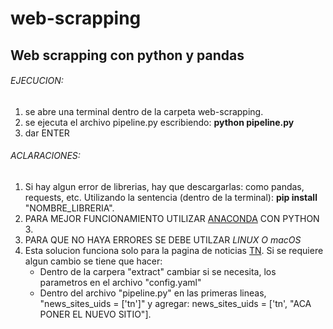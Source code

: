 # web-scrapping

## Web scrapping con python y pandas

 ###### EJECUCION: 
  1. se abre una terminal dentro de la carpeta web-scrapping.
  2. se ejecuta el archivo pipeline.py escribiendo: **python pipeline.py** 
  3. dar ENTER
  
 ###### ACLARACIONES: 
  1. Si hay algun error de librerias, hay que descargarlas: como pandas, requests, etc. Utilizando la sentencia (dentro de la terminal): **pip install** "NOMBRE_LIBRERIA".
  2. PARA MEJOR FUNCIONAMIENTO UTILIZAR [ANACONDA](https://www.anaconda.com/products/distribution) CON PYTHON 3. 
  3. PARA QUE NO HAYA ERRORES SE DEBE UTILZAR *LINUX O macOS* 
  4. Esta solucion funciona solo para la pagina de noticias [TN](https://tn.com.ar/). Si se requiere algun cambio se tiene que hacer: 
      - Dentro de la carpera "extract" cambiar si se necesita, los parametros en el archivo "config.yaml"
      - Dentro del archivo "pipeline.py" en las primeras lineas, "news_sites_uids = ['tn']" y agregar: news_sites_uids = ['tn', "ACA PONER EL NUEVO SITIO"].

